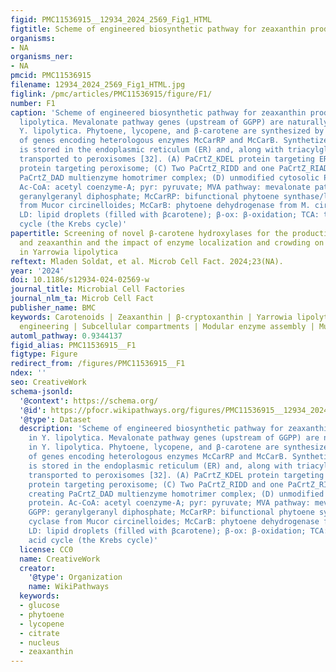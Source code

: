```yaml
---
figid: PMC11536915__12934_2024_2569_Fig1_HTML
figtitle: Scheme of engineered biosynthetic pathway for zeaxanthin production in Y
organisms:
- NA
organisms_ner:
- NA
pmcid: PMC11536915
filename: 12934_2024_2569_Fig1_HTML.jpg
figlink: /pmc/articles/PMC11536915/figure/F1/
number: F1
caption: 'Scheme of engineered biosynthetic pathway for zeaxanthin production in Y.
  lipolytica. Mevalonate pathway genes (upstream of GGPP) are naturally present in
  Y. lipolytica. Phytoene, lycopene, and β-carotene are synthesized by expression
  of genes encoding heterologous enzymes McCarRP and McCarB. Synthetized βcarotene
  is stored in the endoplasmic reticulum (ER) and, along with triacylglycerols (TAG),
  transported to peroxisomes [32]. (A) PaCrtZ_KDEL protein targeting ER; (B) PaCrtZ_SKL
  protein targeting peroxisome; (C) Two PaCrtZ_RIDD and one PaCrtZ_RIAD proteins creating
  PaCrtZ_DAD multienzyme homotrimer complex; (D) unmodified cytosolic PaCrtZ protein.
  Ac-CoA: acetyl coenzyme-A; pyr: pyruvate; MVA pathway: mevalonate pathway; GGPP:
  geranylgeranyl diphosphate; McCarRP: bifunctional phytoene synthase/lycopene cyclase
  from Mucor circinelloides; McCarB: phytoene dehydrogenase from M. circinelloides;
  LD: lipid droplets (filled with βcarotene); β-ox: β-oxidation; TCA: the citric acid
  cycle (the Krebs cycle)'
papertitle: Screening of novel β-carotene hydroxylases for the production of β-cryptoxanthin
  and zeaxanthin and the impact of enzyme localization and crowding on their production
  in Yarrowia lipolytica
reftext: Mladen Soldat, et al. Microb Cell Fact. 2024;23(NA).
year: '2024'
doi: 10.1186/s12934-024-02569-w
journal_title: Microbial Cell Factories
journal_nlm_ta: Microb Cell Fact
publisher_name: BMC
keywords: Carotenoids | Zeaxanthin | β-cryptoxanthin | Yarrowia lipolytica | Metabolic
  engineering | Subcellular compartments | Modular enzyme assembly | Multienzyme complex
automl_pathway: 0.9344137
figid_alias: PMC11536915__F1
figtype: Figure
redirect_from: /figures/PMC11536915__F1
ndex: ''
seo: CreativeWork
schema-jsonld:
  '@context': https://schema.org/
  '@id': https://pfocr.wikipathways.org/figures/PMC11536915__12934_2024_2569_Fig1_HTML.html
  '@type': Dataset
  description: 'Scheme of engineered biosynthetic pathway for zeaxanthin production
    in Y. lipolytica. Mevalonate pathway genes (upstream of GGPP) are naturally present
    in Y. lipolytica. Phytoene, lycopene, and β-carotene are synthesized by expression
    of genes encoding heterologous enzymes McCarRP and McCarB. Synthetized βcarotene
    is stored in the endoplasmic reticulum (ER) and, along with triacylglycerols (TAG),
    transported to peroxisomes [32]. (A) PaCrtZ_KDEL protein targeting ER; (B) PaCrtZ_SKL
    protein targeting peroxisome; (C) Two PaCrtZ_RIDD and one PaCrtZ_RIAD proteins
    creating PaCrtZ_DAD multienzyme homotrimer complex; (D) unmodified cytosolic PaCrtZ
    protein. Ac-CoA: acetyl coenzyme-A; pyr: pyruvate; MVA pathway: mevalonate pathway;
    GGPP: geranylgeranyl diphosphate; McCarRP: bifunctional phytoene synthase/lycopene
    cyclase from Mucor circinelloides; McCarB: phytoene dehydrogenase from M. circinelloides;
    LD: lipid droplets (filled with βcarotene); β-ox: β-oxidation; TCA: the citric
    acid cycle (the Krebs cycle)'
  license: CC0
  name: CreativeWork
  creator:
    '@type': Organization
    name: WikiPathways
  keywords:
  - glucose
  - phytoene
  - lycopene
  - citrate
  - nucleus
  - zeaxanthin
---
```

